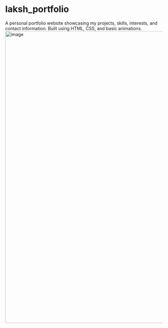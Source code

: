 # laksh_portfolio
A personal portfolio website showcasing my projects, skills, interests, and contact information. Built using HTML, CSS, and basic animations.
<img width="1886" height="933" alt="image" src="https://github.com/user-attachments/assets/86589117-ec4e-49a8-8280-b8137037841c" />
